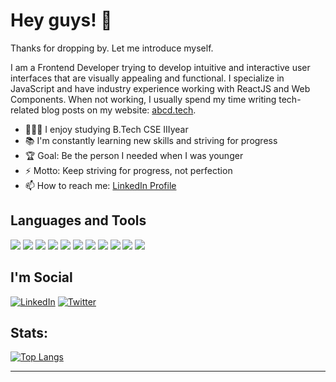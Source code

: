 # Hey guys! 👋

Thanks for dropping by. Let me introduce myself.

I am a Frontend Developer trying to develop intuitive and interactive user interfaces that are visually appealing and functional. I specialize in JavaScript and have industry experience working with ReactJS and Web Components.
When not working, I usually spend my time writing tech-related blog posts on my website: [abcd.tech]().

- 👨🏽‍🎓 I enjoy studying B.Tech CSE IIIyear
- 📚 I'm constantly learning new skills and striving for progress
- 🏆 Goal: Be the person I needed when I was younger
- ⚡ Motto: Keep striving for progress, not perfection
- 📫 How to reach me: [LinkedIn Profile](https://www.linkedin.com/in/fathimafarooq-f-770220229/)

## **Languages and Tools**  

<img src ="https://img.shields.io/badge/HTML5-E34F26?style=for-the-badge&logo=html5&logoColor=white"> <img src ="https://img.shields.io/badge/CSS3-1572B6?style=for-the-badge&logo=css3&logoColor=white"> <img src="https://img.shields.io/badge/JavaScript-F7DF1E?style=for-the-badge&logo=javascript&logoColor=black"> <img src ="https://img.shields.io/badge/React-20232A?style=for-the-badge&logo=react&logoColor=61DAFB"> <img src="https://img.shields.io/badge/Flutter-02569B?style=for-the-badge&logo=flutter&logoColor=white"> <img src="https://img.shields.io/badge/Dart-0175C2?style=for-the-badge&logo=dart&logoColor=white"> <img src="https://img.shields.io/badge/Node.js-43853D?style=for-the-badge&logo=node.js&logoColor=white"> <img src="https://img.shields.io/badge/Express.js-404D59?style=for-the-badge"> <img src="https://img.shields.io/badge/MongoDB-4EA94B?style=for-the-badge&logo=mongodb&logoColor=white"> <img src="https://img.shields.io/badge/Bootstrap-563D7C?style=for-the-badge&logo=bootstrap&logoColor=white"> <img src="https://img.shields.io/badge/Tailwind_CSS-38B2AC?style=for-the-badge&logo=tailwind-css&logoColor=white">

## **I'm Social** 

<a href="https://www.linkedin.com/in/" target="_blank"><img src="https://img.shields.io/badge/LinkedIn-%230077B5.svg?&style=flat-square&logo=linkedin&logoColor=white" alt="LinkedIn"></a>
<a href="https://twitter.com/" target="_blank"><img src="https://img.shields.io/twitter/follow/piyushsinhadev?label=follow&style=social" alt="Twitter"></a>

## **Stats:**
 
<!--  TOP LANGUAGES STATISTICS -->
 [![Top Langs](https://github-readme-stats.vercel.app/api/top-langs/?username=FATHIMAFAROOQ&theme=dark&layout=compact&align=right&width=40%)](https://github.com/anuraghazra/github-readme-stats)
 
 ---
<!-- DUMP
- 🔭 I’m currently working on ...
GITHUB STATISTICS 
 ![Github stats](https://github-readme-stats.vercel.app/api?username=FATHIMAFAROOQ)  
 <hr>
CONTRIBUTION AND STREAK BLOCK 
 [![GitHub Streak](https://github-readme-streak-stats.herokuapp.com/?user=FATHIMAFAROOQ&currStreakNum=2FD3EB&fire=pink&sideLabels=F00&theme=nightowl)](https://git.io/streak-stats)  
PROFILES VIEWS
🌱 **Profile Views**&nbsp;&nbsp;&nbsp;&nbsp;&nbsp;&nbsp;&nbsp;
![visitors](https://profile-counter.glitch.me/FATHIMAFAROOQ/count.svg?align=center)     
-->

